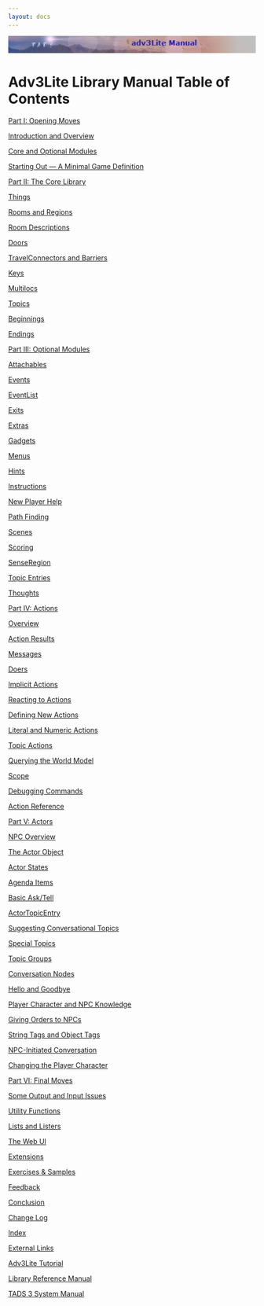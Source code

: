 ```yaml
---
layout: docs
---
```

<div class="topbar">

<img src="topbar.jpg" data-border="0" />

</div>

<div class="main">

  
  

# Adv3Lite Library Manual Table of Contents

  
  

<div class="toc1">

<a href="begin.html" class="toc">Part I: Opening Moves</a>

</div>

<div class="toc2">

<a href="docs-intro.html" class="toc">Introduction and Overview</a>

</div>

<div class="toc2">

<a href="modules.html" class="toc">Core and Optional Modules</a>

</div>

<div class="toc2">

<a href="mingame.html" class="toc">Starting Out — A Minimal Game
Definition</a>

</div>

<div class="toc1">

<a href="core.html" class="toc">Part II: The Core Library</a>

</div>

<div class="toc2">

<a href="thing.html" class="toc">Things</a>

</div>

<div class="toc2">

<a href="room.html" class="toc">Rooms and Regions</a>

</div>

<div class="toc2">

<a href="roomdesc.html" class="toc">Room Descriptions</a>

</div>

<div class="toc2">

<a href="door.html" class="toc">Doors</a>

</div>

<div class="toc2">

<a href="travel.html" class="toc">TravelConnectors and Barriers</a>

</div>

<div class="toc2">

<a href="key.html" class="toc">Keys</a>

</div>

<div class="toc2">

<a href="multiloc.html" class="toc">Multilocs</a>

</div>

<div class="toc2">

<a href="topic.html" class="toc">Topics</a>

</div>

<div class="toc2">

<a href="beginning.html" class="toc">Beginnings</a>

</div>

<div class="toc2">

<a href="ending.html" class="toc">Endings</a>

</div>

<div class="toc1">

<a href="optional.html" class="toc">Part III: Optional Modules</a>

</div>

<div class="toc2">

<a href="attachable.html" class="toc">Attachables</a>

</div>

<div class="toc2">

<a href="event.html" class="toc">Events</a>

</div>

<div class="toc2">

<a href="eventlist.html" class="toc">EventList</a>

</div>

<div class="toc2">

<a href="exit.html" class="toc">Exits</a>

</div>

<div class="toc2">

<a href="extra.html" class="toc">Extras</a>

</div>

<div class="toc2">

<a href="gadget.html" class="toc">Gadgets</a>

</div>

<div class="toc2">

<a href="menu.html" class="toc">Menus</a>

</div>

<div class="toc2">

<a href="hint.html" class="toc">Hints</a>

</div>

<div class="toc2">

<a href="instruct.html" class="toc">Instructions</a>

</div>

<div class="toc2">

<a href="newbie.html" class="toc">New Player Help</a>

</div>

<div class="toc2">

<a href="pathfind.html" class="toc">Path Finding</a>

</div>

<div class="toc2">

<a href="scene.html" class="toc">Scenes</a>

</div>

<div class="toc2">

<a href="score.html" class="toc">Scoring</a>

</div>

<div class="toc2">

<a href="senseregion.html" class="toc">SenseRegion</a>

</div>

<div class="toc2">

<a href="topicentry.html" class="toc">Topic Entries</a>

</div>

<div class="toc2">

<a href="thought.html" class="toc">Thoughts</a>

</div>

<div class="toc1">

<a href="action.html" class="toc">Part IV: Actions</a>

</div>

<div class="toc2">

<a href="actionoverview.html" class="toc">Overview</a>

</div>

<div class="toc2">

<a href="actres.html" class="toc">Action Results</a>

</div>

<div class="toc2">

<a href="message.html" class="toc">Messages</a>

</div>

<div class="toc2">

<a href="doer.html" class="toc">Doers</a>

</div>

<div class="toc2">

<a href="implicit.html" class="toc">Implicit Actions</a>

</div>

<div class="toc2">

<a href="react.html" class="toc">Reacting to Actions</a>

</div>

<div class="toc2">

<a href="define.html" class="toc">Defining New Actions</a>

</div>

<div class="toc2">

<a href="literalact.html" class="toc">Literal and Numeric Actions</a>

</div>

<div class="toc2">

<a href="topicact.html" class="toc">Topic Actions</a>

</div>

<div class="toc2">

<a href="query.html" class="toc">Querying the World Model</a>

</div>

<div class="toc2">

<a href="scope.html" class="toc">Scope</a>

</div>

<div class="toc2">

<a href="debug.html" class="toc">Debugging Commands</a>

</div>

<div class="toc2">

<a href="actionref.html" class="toc">Action Reference</a>

</div>

<div class="toc1">

<a href="actor.html" class="toc">Part V: Actors</a>

</div>

<div class="toc2">

<a href="actoroverview.html" class="toc">NPC Overview</a>

</div>

<div class="toc2">

<a href="actorobj.html" class="toc">The Actor Object</a>

</div>

<div class="toc2">

<a href="actorstate.html" class="toc">Actor States</a>

</div>

<div class="toc2">

<a href="agenda.html" class="toc">Agenda Items</a>

</div>

<div class="toc2">

<a href="asktell.html" class="toc">Basic Ask/Tell</a>

</div>

<div class="toc2">

<a href="actortopicentry.html" class="toc">ActorTopicEntry</a>

</div>

<div class="toc2">

<a href="suggest.html" class="toc">Suggesting Conversational Topics</a>

</div>

<div class="toc2">

<a href="specialtopic.html" class="toc">Special Topics</a>

</div>

<div class="toc2">

<a href="topicgroup.html" class="toc">Topic Groups</a>

</div>

<div class="toc2">

<a href="convnode.html" class="toc">Conversation Nodes</a>

</div>

<div class="toc2">

<a href="hello.html" class="toc">Hello and Goodbye</a>

</div>

<div class="toc2">

<a href="knowledge.html" class="toc">Player Character and NPC
Knowledge</a>

</div>

<div class="toc2">

<a href="orders.html" class="toc">Giving Orders to NPCs</a>

</div>

<div class="toc2">

<a href="tags.html" class="toc">String Tags and Object Tags</a>

</div>

<div class="toc2">

<a href="initiate.html" class="toc">NPC-Initiated Conversation</a>

</div>

<div class="toc2">

<a href="changepc.html" class="toc">Changing the Player Character</a>

</div>

<div class="toc1">

<a href="final.html" class="toc">Part VI: Final Moves</a>

</div>

<div class="toc2">

<a href="output.html" class="toc">Some Output and Input Issues</a>

</div>

<div class="toc2">

<a href="utility.html" class="toc">Utility Functions</a>

</div>

<div class="toc2">

<a href="lister.html" class="toc">Lists and Listers</a>

</div>

<div class="toc2">

<a href="webui.html" class="toc">The Web UI</a>

</div>

<div class="toc2">

<a href="extensions.html" class="toc">Extensions</a>

</div>

<div class="toc2">

<a href="../learning/exercises.html" class="toc">Exercises &amp;
Samples</a>

</div>

<div class="toc2">

<a href="feedback.html" class="toc">Feedback</a>

</div>

<div class="toc2">

<a href="conclusion.html" class="toc">Conclusion</a>

</div>

<div class="toc2">

<a href="changelog.html" class="toc">Change Log</a>

</div>

<div class="toc2">

<a href="manual_idx.html" class="toc">Index</a>

</div>

<div class="toc1">

<a href="finish.html" class="toc">External Links</a>

</div>

<div class="toc2">

<a href="../tutorial/index.html" class="toc">Adv3Lite Tutorial</a>

</div>

<div class="toc2">

<a href="../libref/index.html" class="toc">Library Reference Manual</a>

</div>

<div class="toc2">

<a href="../sysman.html" class="toc">TADS 3 System Manual</a>

</div>

</div>
